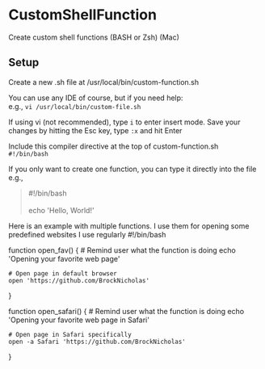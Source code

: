 # CustomShellFunction
Create custom shell functions (BASH or Zsh) (Mac)

## Setup
Create a new .sh file at /usr/local/bin/custom-function.sh

You can use any IDE of course, but if you need help: \
e.g., `vi /usr/local/bin/custom-file.sh`

If using vi (not recommended), type `i` to enter insert mode. 
Save your changes by hitting the Esc key, type `:x` and hit Enter

Include this compiler directive at the top of custom-function.sh \
`#!/bin/bash`

If you only want to create one function, you can type it directly into the file \
e.g.,

>#!/bin/bash \
> \
> echo 'Hello, World!'

Here is an example with multiple functions. I use them for opening some predefined websites I use regularly
#!/bin/bash

function open_fav() {
    # Remind user what the function is doing
    echo 'Opening your favorite web page'

    # Open page in default browser
    open 'https://github.com/BrockNicholas'
    
}

function open_safari() {
    # Remind user what the function is doing
    echo 'Opening your favorite web page in Safari'

    # Open page in Safari specifically
    open -a Safari 'https://github.com/BrockNicholas'
}







